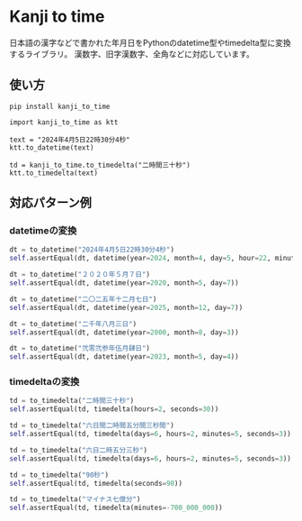 # Kanji to time

日本語の漢字などで書かれた年月日をPythonのdatetime型やtimedelta型に変換するライブラリ。
漢数字、旧字漢数字、全角などに対応しています。

## 使い方

```
pip install kanji_to_time
```

```
import kanji_to_time as ktt

text = "2024年4月5日22時30分4秒"
ktt.to_datetime(text)

td = kanji_to_time.to_timedelta("二時間三十秒")
ktt.to_timedelta(text)
```

## 対応パターン例

### datetimeの変換

```python
dt = to_datetime("2024年4月5日22時30分4秒")
self.assertEqual(dt, datetime(year=2024, month=4, day=5, hour=22, minute=30, second=4))

dt = to_datetime("２０２０年５月７日")
self.assertEqual(dt, datetime(year=2020, month=5, day=7))

dt = to_datetime("二〇二五年十二月七日")
self.assertEqual(dt, datetime(year=2025, month=12, day=7))

dt = to_datetime("二千年八月三日")
self.assertEqual(dt, datetime(year=2000, month=8, day=3))

dt = to_datetime("弐零弐参年伍月肆日")
self.assertEqual(dt, datetime(year=2023, month=5, day=4))
```

### timedeltaの変換

```python
td = to_timedelta("二時間三十秒")
self.assertEqual(td, timedelta(hours=2, seconds=30))

td = to_timedelta("六日間二時間五分間三秒間")
self.assertEqual(td, timedelta(days=6, hours=2, minutes=5, seconds=3))

td = to_timedelta("六日二時五分三秒")
self.assertEqual(td, timedelta(days=6, hours=2, minutes=5, seconds=3))

td = to_timedelta("90秒")
self.assertEqual(td, timedelta(seconds=90))

td = to_timedelta("マイナス七億分")
self.assertEqual(td, timedelta(minutes=-700_000_000))
```

